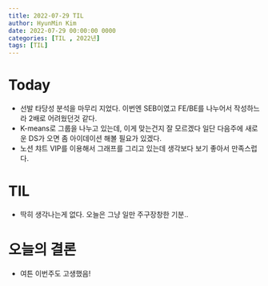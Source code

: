 ```yaml
---
title: 2022-07-29 TIL
author: HyunMin Kim
date: 2022-07-29 00:00:00 0000
categories: [TIL , 2022년]
tags: [TIL]
---
```


# Today
- 선발 타당성 분석을 마무리 지었다. 이번엔 SEB이였고 FE/BE를 나누어서 작성하느라 2배로 어려웠던것 같다.
- K-means로 그룹을 나누고 있는데, 이게 맞는건지 잘 모르겠다 일단 다음주에 새로운 DS가 오면 좀 아이데이션 해볼 필요가 있겠다.
- 노션 챠트 VIP를 이용해서 그래프를 그리고 있는데 생각보다 보기 좋아서 만족스럽다.

# TIL
- 딱히 생각나는게 없다. 오늘은 그냥 일만 주구장창한 기분..

# 오늘의 결론
- 여튼 이번주도 고생했음!
